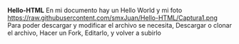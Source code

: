 **Hello-HTML**
En mi documento hay un Hello World y mi foto
https://raw.githubusercontent.com/smxJuan/Hello-HTML/Captura1.png
    Para poder descargar y modificar el archivo se necesita, Descargar o clonar el archivo, Hacer un Fork, Editarlo, y volver a subirlo